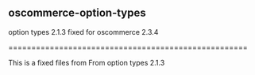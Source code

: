 ## oscommerce-option-types ##
option types 2.1.3 fixed for oscommerce 2.3.4

====================================================

This is a fixed files from From option types 2.1.3

